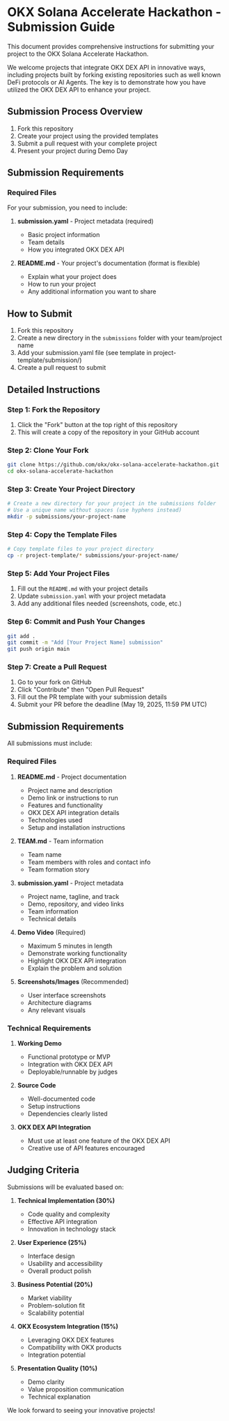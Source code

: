 # OKX Solana Accelerate Hackathon - Submission Guide

This document provides comprehensive instructions for submitting your project to the OKX Solana Accelerate Hackathon.

We welcome projects that integrate OKX DEX API in innovative ways, including projects built by forking existing repositories such as well known DeFi protocols or AI Agents. The key is to demonstrate how you have utilized the OKX DEX API to enhance your project.

## Submission Process Overview
1. Fork this repository
2. Create your project using the provided templates
3. Submit a pull request with your complete project
4. Present your project during Demo Day

## Submission Requirements

### Required Files

For your submission, you need to include:

1. **submission.yaml** - Project metadata (required)
   - Basic project information
   - Team details
   - How you integrated OKX DEX API

2. **README.md** - Your project's documentation (format is flexible)
   - Explain what your project does
   - How to run your project
   - Any additional information you want to share

## How to Submit

1. Fork this repository
2. Create a new directory in the `submissions` folder with your team/project name
3. Add your submission.yaml file (see template in project-template/submission/)
4. Create a pull request to submit

## Detailed Instructions

### Step 1: Fork the Repository

1. Click the "Fork" button at the top right of this repository
2. This will create a copy of the repository in your GitHub account

### Step 2: Clone Your Fork

```bash
git clone https://github.com/okx/okx-solana-accelerate-hackathon.git
cd okx-solana-accelerate-hackathon
```

### Step 3: Create Your Project Directory

```bash
# Create a new directory for your project in the submissions folder
# Use a unique name without spaces (use hyphens instead)
mkdir -p submissions/your-project-name
```

### Step 4: Copy the Template Files

```bash
# Copy template files to your project directory
cp -r project-template/* submissions/your-project-name/
```


### Step 5: Add Your Project Files

1. Fill out the `README.md` with your project details
2. Update `submission.yaml` with your project metadata
3. Add any additional files needed (screenshots, code, etc.)

### Step 6: Commit and Push Your Changes

```bash
git add .
git commit -m "Add [Your Project Name] submission"
git push origin main
```

### Step 7: Create a Pull Request

1. Go to your fork on GitHub
2. Click "Contribute" then "Open Pull Request"
3. Fill out the PR template with your submission details
4. Submit your PR before the deadline (May 19, 2025, 11:59 PM UTC)

## Submission Requirements

All submissions must include:

### Required Files

1. **README.md** - Project documentation
   - Project name and description
   - Demo link or instructions to run
   - Features and functionality
   - OKX DEX API integration details
   - Technologies used
   - Setup and installation instructions

2. **TEAM.md** - Team information
   - Team name
   - Team members with roles and contact info
   - Team formation story

3. **submission.yaml** - Project metadata
   - Project name, tagline, and track
   - Demo, repository, and video links
   - Team information
   - Technical details

4. **Demo Video** (Required)
   - Maximum 5 minutes in length
   - Demonstrate working functionality
   - Highlight OKX DEX API integration
   - Explain the problem and solution

5. **Screenshots/Images** (Recommended)
   - User interface screenshots
   - Architecture diagrams
   - Any relevant visuals

### Technical Requirements

1. **Working Demo**
   - Functional prototype or MVP
   - Integration with OKX DEX API
   - Deployable/runnable by judges

2. **Source Code**
   - Well-documented code
   - Setup instructions
   - Dependencies clearly listed

3. **OKX DEX API Integration**
   - Must use at least one feature of the OKX DEX API
   - Creative use of API features encouraged

## Judging Criteria

Submissions will be evaluated based on:

1. **Technical Implementation (30%)**
   - Code quality and complexity
   - Effective API integration
   - Innovation in technology stack

2. **User Experience (25%)**
   - Interface design
   - Usability and accessibility
   - Overall product polish

3. **Business Potential (20%)**
   - Market viability
   - Problem-solution fit
   - Scalability potential

4. **OKX Ecosystem Integration (15%)**
   - Leveraging OKX DEX features
   - Compatibility with OKX products
   - Integration potential

5. **Presentation Quality (10%)**
   - Demo clarity
   - Value proposition communication
   - Technical explanation


We look forward to seeing your innovative projects!
